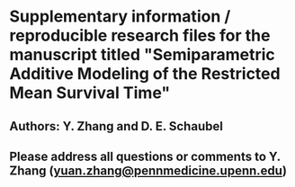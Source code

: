# Supplementary information / reproducible research files for the manuscript titled "Semiparametric Additive Modeling of the Restricted Mean Survival Time"

## Authors: Y. Zhang and D. E. Schaubel
## Please address all questions or comments to Y. Zhang (yuan.zhang@pennmedicine.upenn.edu)

